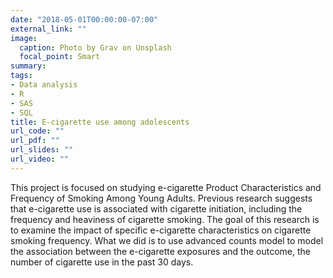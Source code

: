 ```yaml
---
date: "2018-05-01T00:00:00-07:00"
external_link: ""
image:
  caption: Photo by Grav on Unsplash
  focal_point: Smart
summary: 
tags:
- Data analysis
- R
- SAS
- SQL
title: E-cigarette use among adolescents 
url_code: ""
url_pdf: ""
url_slides: ""
url_video: ""
---
```


This project is focused on studying e-cigarette Product Characteristics and Frequency of Smoking Among Young Adults. Previous research suggests that e-cigarette use is associated with cigarette initiation, including the frequency and heaviness of cigarette smoking. The goal of this research is to examine the impact of specific e-cigarette characteristics on cigarette smoking frequency. What we did is to use advanced counts model to model the association between the e-cigarette exposures and the outcome, the number of cigarette use in the past 30 days. 
